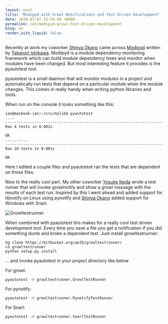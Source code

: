 ```yaml
---
layout: post
title: "Modipyd with Growl Notifications and Test Driven Development"
date: 2010-03-07 15:54:09 +0000
permalink: /en/modipyd-growl-test-driven-development
blog: en
render_with_liquid: false
---
```


Recently at work my coworker [Shinya
Okano](http://d.hatena.ne.jp/nullpobug/) came across
[Modipyd](http://www.metareal.org/p/modipyd/) written by [Takanori
Ishikawa](http://twitter.com/takanori_is). Modipyd is a module
dependency monitoring framework which can build module dependency trees
and monitor when modules have been changed. But most interesting feature
it provides is the pyautotest tool.

pyautotest is a small daemon that will monitor modules in a project and
automatically run tests that depend on a particular module when the
module changes. This comes in really handy when writing python libraries
and tools.

When run on the console it looks something like this:

    ian@macbook-ian:~/src/mylib$ pyautotest
    ....
    ----------------------------------------------------------------------
    Ran 4 tests in 0.002s

    OK
    ..........
    ----------------------------------------------------------------------
    Ran 10 tests in 0.001s

    OK

Here I edited a couple files and pyautotest ran the tests that are
dependent on those files.

Now to the really cool part. My other coworker [Yosuke
Ikeda](http://twitter.com/ae35) wrote a test runner that will invoke
growlnotify and show a growl message with the results of each test run.
Inspired by this I went ahead and added support for libnotify on Linux
using pynotify and [Shinya Okano](http://d.hatena.ne.jp/nullpobug/)
added support for Windows with Snarl.

![Growltestrunner](http://www.ianlewis.org/gallery2/d/12119-2/growltestrunner.png)

When combined with pyautotest this makes for a really cool test driven
development tool. Every time you save a file you get a notification if
you did something dumb and broke a dependent test. Just install
growltestrunner:

    hg clone https://bitbucket.org/ae35/growltestrunner/
    cd growltestrunner
    python setup.py install

... and invoke pyautotest in your project directory like below

For growl:

    pyautotest -r growltestrunner.GrowlTestRunner

For pynotify:

    pyautotest -r growltestrunner.PynotifyTestRunner

For Snarl:

    pyautotest -r growltestrunner.SnarlTestRunner
